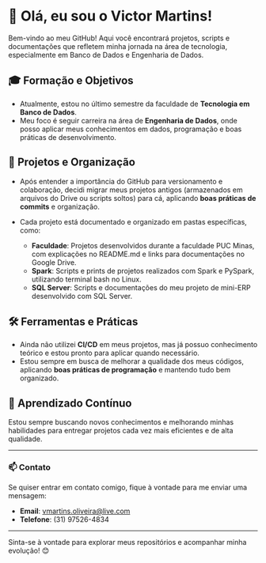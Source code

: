 # 👋 Olá, eu sou o Victor Martins!  

Bem-vindo ao meu GitHub! Aqui você encontrará projetos, scripts e documentações que refletem minha jornada na área de tecnologia, especialmente em Banco de Dados e Engenharia de Dados.  

## 🎓 Formação e Objetivos  
- Atualmente, estou no último semestre da faculdade de **Tecnologia em Banco de Dados**.  
- Meu foco é seguir carreira na área de **Engenharia de Dados**, onde posso aplicar meus conhecimentos em dados, programação e boas práticas de desenvolvimento.  

## 🚀 Projetos e Organização  

- Após entender a importância do GitHub para versionamento e colaboração, decidi migrar meus projetos antigos (armazenados em arquivos do Drive ou scripts soltos) para cá, aplicando **boas práticas de commits** e organização.  

- Cada projeto está documentado e organizado em pastas específicas, como:  
  - **Faculdade**: Projetos desenvolvidos durante a faculdade PUC Minas, com explicações no README.md e links para documentações no Google Drive.  
  - **Spark**: Scripts e prints de projetos realizados com Spark e PySpark, utilizando terminal bash no Linux.  
  - **SQL Server**: Scripts e documentações do meu projeto de mini-ERP desenvolvido com SQL Server.  

## 🛠️ Ferramentas e Práticas  
- Ainda não utilizei **CI/CD** em meus projetos, mas já possuo conhecimento teórico e estou pronto para aplicar quando necessário.  
- Estou sempre em busca de melhorar a qualidade dos meus códigos, aplicando **boas práticas de programação** e mantendo tudo bem organizado.  

## 🌱 Aprendizado Contínuo  
Estou sempre buscando novos conhecimentos e melhorando minhas habilidades para entregar projetos cada vez mais eficientes e de alta qualidade.  

---

### 📫 Contato  
Se quiser entrar em contato comigo, fique à vontade para me enviar uma mensagem:  
- **Email**: [vmartins.oliveira@live.com](mailto:vmartins.oliveira@live.com)  
- **Telefone**: (31) 97526-4834  

---

Sinta-se à vontade para explorar meus repositórios e acompanhar minha evolução! 😊  
